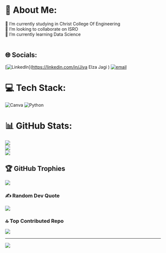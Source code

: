# 💫 About Me:
🔭 I’m currently studying in Christ College Of Engineering <br>👯 I’m looking to collaborate on ISRO<br>🌱 I’m currently learning Data Science <br><br>


## 🌐 Socials:
[![LinkedIn](https://img.shields.io/badge/LinkedIn-%230077B5.svg?logo=linkedin&logoColor=white)](https://linkedin.com/in/Jiya Elza Jagi ) [![email](https://img.shields.io/badge/Email-D14836?logo=gmail&logoColor=white)](mailto:jiyaelzajagi@gmail.com) 

# 💻 Tech Stack:
![Canva](https://img.shields.io/badge/Canva-%2300C4CC.svg?style=flat&logo=Canva&logoColor=white) ![Python](https://img.shields.io/badge/python-3670A0?style=flat&logo=python&logoColor=ffdd54)
# 📊 GitHub Stats:
![](https://github-readme-stats.vercel.app/api?username=jiyaelzajagi-tech&theme=codeSTACKr&hide_border=false&include_all_commits=false&count_private=false)<br/>
![](https://nirzak-streak-stats.vercel.app/?user=jiyaelzajagi-tech&theme=codeSTACKr&hide_border=false)<br/>
![](https://github-readme-stats.vercel.app/api/top-langs/?username=jiyaelzajagi-tech&theme=codeSTACKr&hide_border=false&include_all_commits=false&count_private=false&layout=compact)

## 🏆 GitHub Trophies
![](https://github-profile-trophy.vercel.app/?username=jiyaelzajagi-tech&theme=radical&no-frame=false&no-bg=true&margin-w=4)

### ✍️ Random Dev Quote
![](https://quotes-github-readme.vercel.app/api?type=horizontal&theme=radical)

### 🔝 Top Contributed Repo
![](https://github-contributor-stats.vercel.app/api?username=jiyaelzajagi-tech&limit=5&theme=dark&combine_all_yearly_contributions=true)

---
[![](https://visitcount.itsvg.in/api?id=jiyaelzajagi-tech&icon=0&color=0)](https://visitcount.itsvg.in)

<!-- Proudly created with GPRM ( https://gprm.itsvg.in ) -->
